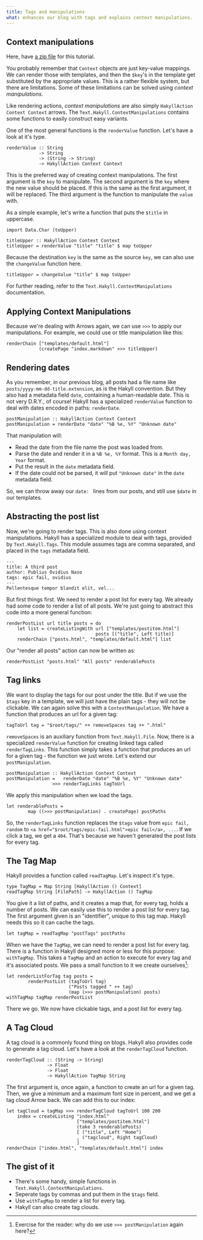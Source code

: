 ```yaml
---
title: Tags and manipulations
what: enhances our blog with tags and explains context manipulations.
---
```


## Context manipulations

Here, have [a zip file](examples/tagblog.zip) for this tutorial.

You probably remember that `Context` objects are just key-value mappings. We can
render those with templates, and then the `$key`'s in the template get
substituted by the appropriate values. This is a rather flexible system, but
there are limitations. Some of these limitations can be solved using
_context manipulations_.

Like rendering actions, _context manipulations_ are also simply
`HakyllAction Context Context` arrows. The `Text.Hakyll.ContextManipulations`
contains some functions to easily construct easy variants.

One of the most general functions is the `renderValue` function. Let's have a
look at it's type.

~~~~~{.haskell}
renderValue :: String
            -> String
            -> (String -> String)
            -> HakyllAction Context Context
~~~~~

This is the preferred way of creating context manipulations. The first argument
is the `key` to manipulate. The second argument is the `key` where the new value
should be placed. If this is the same as the first argument, it will be
replaced. The third argument is the function to manipulate the `value` with.

As a simple example, let's write a function that puts the `$title` in uppercase.

~~~~~{.haskell}
import Data.Char (toUpper)

titleUpper :: HakyllAction Context Context
titleUpper = renderValue "title" "title" $ map toUpper
~~~~~

Because the destination `key` is the same as the source `key`, we can also use
the `changeValue` function here.

~~~~~{.haskell}
titleUpper = changeValue "title" $ map toUpper
~~~~~

For further reading, refer to the `Text.Hakyll.ContextManipulations`
documentation.

## Applying Context Manipulations

Because we're dealing with Arrows again, we can use `>>>` to apply our
manipulations. For example, we could use or title manipulation like this:

~~~~~{.haskell}
renderChain ["templates/default.html"]
            (createPage "index.markdown" >>> titleUpper)
~~~~~

## Rendering dates

As you remember, in our previous blog, all posts had a file name like
`posts/yyyy-mm-dd-title.extension`, as is the Hakyll convention. But they also
had a metadata field `date`, containing a human-readable date. This is not very
D.R.Y., of course! Hakyll has a specialized `renderValue` function to deal with
dates encoded in paths: `renderDate`.

~~~~~{.haskell}
postManipulation :: HakyllAction Context Context
postManipulation = renderDate "date" "%B %e, %Y" "Unknown date"
~~~~~

That manipulation will:
- Read the date from the file name the post was loaded from.
- Parse the date and render it in a `%B %e, %Y` format. This is a
  `Month day, Year` format.
- Put the result in the `date` metadata field.
- If the date could not be parsed, it will put `"Unknown date"` in the `date`
  metadata field.

So, we can throw away our `date: ` lines from our posts, and still use `$date`
in our templates.

## Abstracting the post list

Now, we're going to render tags. This is also done using context manipulations.
Hakyll has a specialized module to deal with tags, provided by
`Text.Hakyll.Tags`. This module assumes tags are comma separated, and placed in
the `tags` metadata field.

    ---
    title: A third post
    author: Publius Ovidius Naso
    tags: epic fail, ovidius
    ---
    Pellentesque tempor blandit elit, vel...

But first things first. We need to render a post list for every tag. We already
had some code to render a list of all posts. We're just going to abstract this
code into a more general function:

~~~~{.haskell}
renderPostList url title posts = do
    let list = createListingWith url ["templates/postitem.html"]
                                 posts [("title", Left title)]
    renderChain ["posts.html", "templates/default.html"] list
~~~~~

Our "render all posts" action can now be written as:

~~~~~{.haskell}
renderPostList "posts.html" "All posts" renderablePosts
~~~~~

## Tag links

We want to display the tags for our post under the title. But if we use the
`$tags` key in a template, we will just have the plain tags - they will not be
clickable. We can again solve this with a `ContextManipulation`. We have a
function that produces an url for a given tag:

~~~~~{.haskell}
tagToUrl tag = "$root/tags/" ++ removeSpaces tag ++ ".html"
~~~~~

`removeSpaces` is an auxiliary function from `Text.Hakyll.File`. Now, there is
a specialized `renderValue` function for creating linked tags called
`renderTagLinks`. This function simply takes a function that produces an url
for a given tag - the function we just wrote. Let's extend our
`postManipulation`.

~~~~~{.haskell}
postManipulation :: HakyllAction Context Context
postManipulation =   renderDate "date" "%B %e, %Y" "Unknown date"
                 >>> renderTagLinks tagToUrl
~~~~~

We apply this manipulation when we load the tags.

~~~~~{.haskell}
let renderablePosts =
        map ((>>> postManipulation) . createPage) postPaths
~~~~~

So, the `renderTagLinks` function replaces the `$tags` value from
`epic fail, random` to `<a href="$root/tags/epic-fail.html">epic fail</a>, ...`.
If we click a tag, we get a `404`. That's because we haven't generated the
post lists for every tag.

## The Tag Map

Hakyll provides a function called `readTagMap`. Let's inspect it's type.

~~~~~{.haskell}
type TagMap = Map String [HakyllAction () Context]
readTagMap String [FilePath] -> HakyllAction () TagMap
~~~~~

You give it a list of paths, and it creates a map that, for every tag, holds
a number of posts. We can easily use this to render a post list for every tag.
The first argument given is an "identifier", unique to this tag map. Hakyll
needs this so it can cache the tags.

~~~~~{.haskell}
let tagMap = readTagMap "postTags" postPaths
~~~~~

When we have the `TagMap`, we can need to render a post list for every tag.
There is a function in Hakyll designed more or less for this purpose:
`withTagMap`. This takes a `TagMap` and an action to execute for every tag and
it's associated posts. We pass a small function to it we create ourselves[^1]:

[^1]: Exercise for the reader: why do we use `>>> postManipulation` again here?

~~~~~{.haskell}
let renderListForTag tag posts =
        renderPostList (tagToUrl tag)
                       ("Posts tagged " ++ tag)
                       (map (>>> postManipulation) posts)
withTagMap tagMap renderPostList
~~~~~

There we go. We now have clickable tags, and a post list for every tag.

## A Tag Cloud

A tag cloud is a commonly found thing on blogs. Hakyll also provides code to
generate a tag cloud. Let's have a look at the `renderTagCloud` function.

~~~~~{.haskell}
renderTagCloud :: (String -> String)
               -> Float
               -> Float
               -> HakyllAction TagMap String
~~~~~

The first argument is, once again, a function to create an url for a given tag.
Then, we give a minimum and a maximum font size in percent, and we get a tag
cloud Arrow back. We can add this to our index:

~~~~~{.haskell}
let tagCloud = tagMap >>> renderTagCloud tagToUrl 100 200
    index = createListing "index.html"
                          ["templates/postitem.html"]
                          (take 3 renderablePosts)
                          [ ("title", Left "Home")
                          , ("tagcloud", Right tagCloud)
                          ]
renderChain ["index.html", "templates/default.html"] index
~~~~~

## The gist of it

- There's some handy, simple functions in `Text.Hakyll.ContextManipulations`.
- Seperate tags by commas and put them in the `$tags` field.
- Use `withTagMap` to render a list for every tag.
- Hakyll can also create tag clouds.
